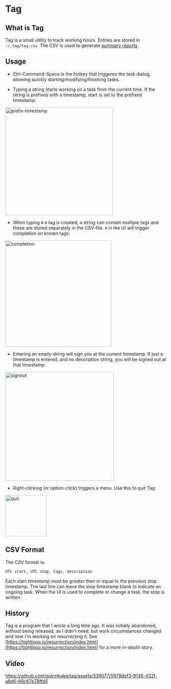 # Tag

## What is Tag

Tag is a small utility to track working hours. Entries are stored in `~/.tag/tag.csv`. The CSV is used to generate [summary reports](https://github.com/gulrotkake/tag-report). 

## Usage

- Ctrl-Command-Space is the hotkey that triggeres the task dialog, allowing quickly starting/modifying/finishing tasks.

- Typing a string starts working on a task from the current time. If the string is prefixed with a timestamp, start is set to the prefixed timestamp:

<img width="337" alt="prefix-timestamp" src="https://github.com/gulrotkake/tag/assets/539077/cd64efe8-350b-4a56-a718-8a7526c139e5">

- When typing `#` a tag is created, a string can contain multiple tags and these are stored separately in the CSV-file. `#` in the UI will trigger completion on known tags:

<img width="332" alt="completion" src="https://github.com/gulrotkake/tag/assets/539077/30f99bd3-2298-400d-bc1b-8267844a8af2">

- Entering an empty string will sign you at the current timestamp. If just a timestamp is entered, and no description string, you will be signed out at that timestamp:

<img width="340" alt="signout" src="https://github.com/gulrotkake/tag/assets/539077/f8d2d09e-5347-48fc-93f9-fca914908369">

- Right-clicking (or option-click) triggers a menu. Use this to quit Tag:

<img width="129" alt="quit" src="https://github.com/gulrotkake/tag/assets/539077/bc1de7af-11c3-44fd-bd0f-f471e85c7b8f">

## CSV Format

The CSV format is:

```
UTC start, UTC stop, tags, description
```

Each start timestamp must be greater than or equal to the previous stop timestamp. The last line can leave the stop timestamp blank to indicate an ongoing task. When the UI is used to complete or change a task, the stop is written. 

## History

Tag is a program that I wrote a long time ago. It was initially abandoned, without being released, as I didn't need, but work circumstances changed and now I'm working on resurrecting it. See [https://tightloop.io/resurrection/index.html](https://tightloop.io/resurrection/index.html) for a more in-depth story.

## Video

https://github.com/gulrotkake/tag/assets/539077/5978def3-9136-432f-a8d6-66c67b78ffd5
